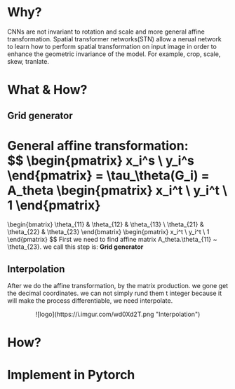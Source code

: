 # Why?
CNNs are not invariant to rotation and scale and more general affine transformation. Spatial transformer networks(STN) allow a nerual network to learn how to perform spatial transformation on input image in order to enhance the geometric invariance of the model. For example, crop, scale, skew, tranlate.
# What & How?
## Grid generator
 General affine transformation:  
 $$ 
\begin{pmatrix}
x_i^s \\
y_i^s
\end{pmatrix}
= \tau_\theta(G_i) =
A_theta
\begin{pmatrix}
x_i^t \\
y_i^t \\
1
\end{pmatrix}
=
\begin{bmatrix}
\theta_{11} & \theta_{12}  & \theta_{13} \\
\theta_{21} & \theta_{22}  & \theta_{23} 
\end{bmatrix}
\begin{pmatrix}
x_i^t \\
y_i^t \\
1
\end{pmatrix}
$$
First we need to find affine matrix A_theta.\theta_{11} ~ \theta_{23}. we call this step is: **Grid generator**
## Interpolation
After we do the affine transformation, by the matrix production. we gone get the decimal coordinates. we can not simply rund them  t integer because it will make  the process differentiable, we need interpolate. 
<p align="center">
![logo](https://i.imgur.com/wd0Xd2T.png "Interpolation")
</p>


# How?
# Implement in Pytorch
